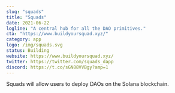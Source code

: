 ```yaml
---
slug: "squads"
title: "Squads"
date: 2021-06-22
logline: "A central hub for all the DAO primitives."
cta: "https://www.buildyoursquad.xyz/"
category: app
logo: /img/squads.svg
status: Building
website: https://www.buildyoursquad.xyz/
twitter: https://twitter.com/squads_dapp
discord: https://t.co/sGN88VVBgy?amp=1
---
```


Squads will allow users to deploy DAOs on the Solana blockchain.
